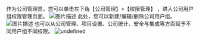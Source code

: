 作为公司管理员，您可以单击左下角【公司管理】>【权限管理】 ，进入公司用户组权限管理页面。
![图片描述](https://main.qcloudimg.com/raw/5720ca539e5369a299b701d8d4a42447.png)
此处，您可以新建/编辑/删除公司用户组。
![图片描述](https://main.qcloudimg.com/raw/a3671ff4e1104d566de2e636e152535c.png)
也可以从公司管理、项目设置、公司统计、安全与集成等方面赋予不同用户组不同权限。
![undefined](https://main.qcloudimg.com/raw/4a3f3c8c3690ea89d3ef2220b813f3e7.png)
